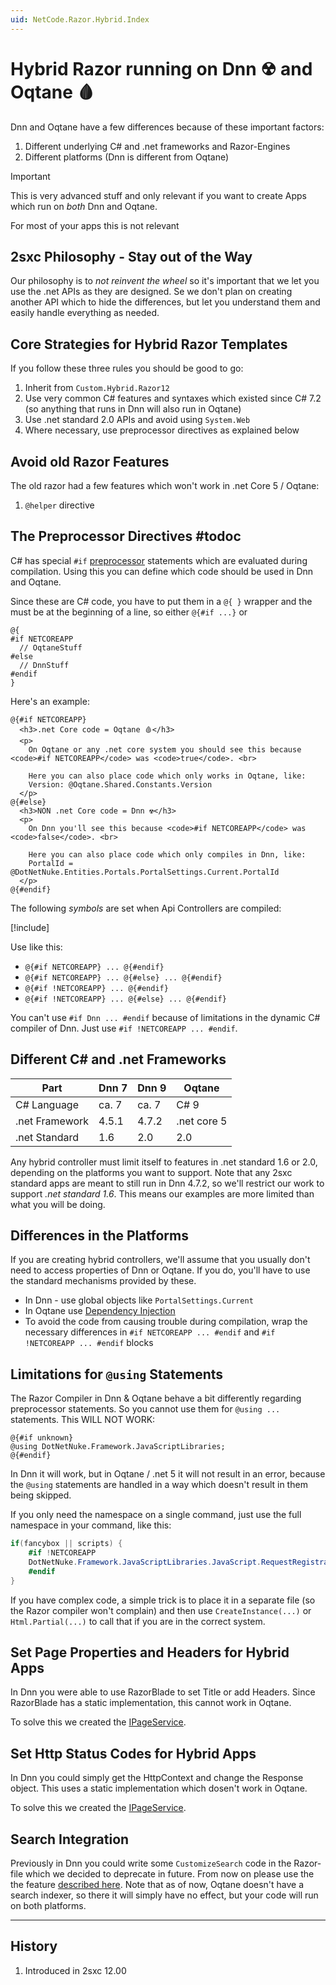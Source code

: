 ```yaml
---
uid: NetCode.Razor.Hybrid.Index
---
```


# Hybrid Razor running on Dnn ☢ and Oqtane 🩸 

Dnn and Oqtane have a few differences because of these important factors:

1. Different underlying C# and .net frameworks and Razor-Engines
1. Different platforms (Dnn is different from Oqtane)

> [!IMPORTANT]
> This is very advanced stuff and only relevant if you want to create Apps which run on _both_ Dnn and Oqtane. 
>
> For most of your apps this is not relevant

## 2sxc Philosophy - Stay out of the Way

Our philosophy is to _not reinvent the wheel_ so it's important that we let you use the .net APIs as they are designed. Se we don't plan on creating another API which to hide the differences, but let you understand them and easily handle everything as needed. 

## Core Strategies for Hybrid Razor Templates

If you follow these three rules you should be good to go:

1. Inherit from `Custom.Hybrid.Razor12`
1. Use very common C# features and syntaxes which existed since C# 7.2 (so anything that runs in Dnn will also run in Oqtane)
1. Use .net standard 2.0 APIs and avoid using `System.Web`
1. Where necessary, use preprocessor directives as explained below

## Avoid old Razor Features

The old razor had a few features which won't work in .net Core 5 / Oqtane:

1. `@helper` directive




## The Preprocessor Directives #todoc

C# has special `#if` [preprocessor](https://docs.microsoft.com/en-us/dotnet/csharp/language-reference/preprocessor-directives) statements which are evaluated during compilation. 
Using this you can define which code should be used in Dnn and Oqtane. 

Since these are C# code, you have to put them in a `@{ }` wrapper and the must be at the beginning of a line, so either `@{#if ...}` or 

```razor
@{
#if NETCOREAPP
  // OqtaneStuff
#else
  // DnnStuff
#endif
}
```

Here's an example:

```razor
@{#if NETCOREAPP}
  <h3>.net Core code = Oqtane 🩸</h3>
  <p>
    On Oqtane or any .net core system you should see this because <code>#if NETCOREAPP</code> was <code>true</code>. <br>

    Here you can also place code which only works in Oqtane, like: 
    Version: @Oqtane.Shared.Constants.Version
  </p>
@{#else}
  <h3>NON .net Core code = Dnn ☢</h3>
  <p>
    On Dnn you'll see this because <code>#if NETCOREAPP</code> was <code>false</code>. <br>

    Here you can also place code which only compiles in Dnn, like: 
    PortalId = @DotNetNuke.Entities.Portals.PortalSettings.Current.PortalId
  </p>
@{#endif}
```

The following _symbols_ are set when Api Controllers are compiled:

[!include[](~/net-code/hybrid/_include-preprocessor-symbols.md)]

Use like this:

* `@{#if NETCOREAPP} ... @{#endif}`
* `@{#if NETCOREAPP} ... @{#else} ... @{#endif}`
* `@{#if !NETCOREAPP} ... @{#endif}`
* `@{#if !NETCOREAPP} ... @{#else} ... @{#endif}`


You can't use `#if Dnn ... #endif` because of limitations in the dynamic C# compiler of Dnn. Just use `#if !NETCOREAPP ... #endif`. 






## Different C# and .net Frameworks

| Part | Dnn 7 | Dnn 9 | Oqtane
| --- | --- | --- | ---
| C# Language | ca. 7 | ca. 7 | C# 9
| .net Framework | 4.5.1 | 4.7.2 | .net core 5
| .net Standard | 1.6 | 2.0 | 2.0

Any hybrid controller must limit itself to features in .net standard 1.6 or 2.0, depending on the platforms you want to support. Note that any 2sxc standard apps are meant to still run in Dnn 4.7.2, so we'll restrict our work to support _.net standard 1.6_. This means our examples are more limited than what you will be doing. 

## Differences in the Platforms

If you are creating hybrid controllers, we'll assume that you usually don't need to access properties of Dnn or Oqtane. If you do, you'll have to use the standard mechanisms provided by these. 

* In Dnn - use global objects like `PortalSettings.Current`
* In Oqtane use [Dependency Injection](xref:NetCode.DependencyInjection.Index)
* To avoid the code from causing trouble during compilation, wrap the necessary differences in `#if NETCOREAPP ... #endif` and `#if !NETCOREAPP ... #endif` blocks


## Limitations for `@using` Statements

The Razor Compiler in Dnn & Oqtane behave a bit differently regarding preprocessor statements. So you cannot use them for `@using ...` statements. This WILL NOT WORK: 

```razor
@{#if unknown}
@using DotNetNuke.Framework.JavaScriptLibraries;
@{#endif}
```

In Dnn it will work, but in Oqtane / .net 5 it will not result in an error, because the `@using` statements are handled in a way which doesn't result in them being skipped. 

If you only need the namespace on a single command, just use the full namespace in your command, like this:

```c#
if(fancybox || scripts) {
    #if !NETCOREAPP
    DotNetNuke.Framework.JavaScriptLibraries.JavaScript.RequestRegistration(DotNetNuke.Framework.JavaScriptLibraries.CommonJs.jQuery);
    #endif
}
```

If you have complex code, a simple trick is to place it in a separate file (so the Razor compiler won't complain) and then use `CreateInstance(...)` or `Html.Partial(...)` to call that if you are in the correct system. 

## Set Page Properties and Headers for Hybrid Apps

In Dnn you were able to use RazorBlade to set Title or add Headers. 
Since RazorBlade has a static implementation, this cannot work in Oqtane. 

To solve this we created the [IPageService](xref:NetCode.Razor.Services.IPageService).

## Set Http Status Codes for Hybrid Apps

In Dnn you could simply get the HttpContext and change the Response object. 
This uses a static implementation which dosen't work in Oqtane. 

To solve this we created the [IPageService](xref:NetCode.Razor.Services.IPageService).

## Search Integration

Previously in Dnn you could write some `CustomizeSearch` code in the Razor-file which we decided to deprecate in future. 
From now on please use the the feature [described here](xref:NetCode.Search.Index). 
Note that as of now, Oqtane doesn't have a search indexer, so there it will simply have no effect, but your code will run on both platforms.

---

## History

1. Introduced in 2sxc 12.00

